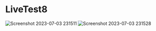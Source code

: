# LiveTest8
 
![Screenshot 2023-07-03 231511](https://github.com/hydrationnirob/LiveTest8/assets/52385810/33f0cd72-7c0b-4af9-bfb4-91f5a39d5695)
![Screenshot 2023-07-03 231528](https://github.com/hydrationnirob/LiveTest8/assets/52385810/180c1bb8-d767-4265-8e52-860fd02de94a)

